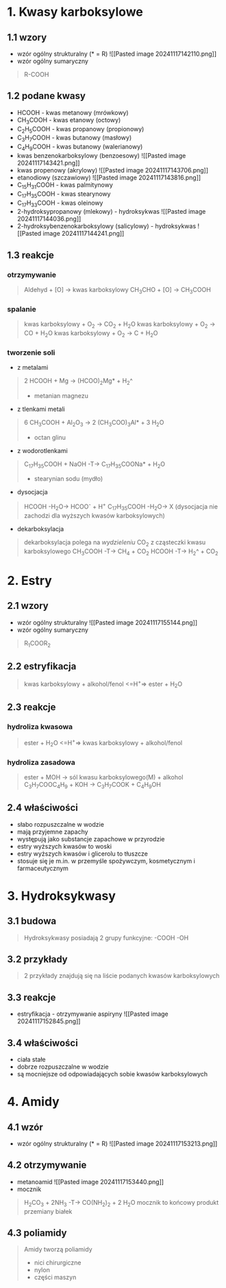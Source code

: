 # 1. Kwasy karboksylowe

##  1.1 wzory

* wzór ogólny strukturalny (* = R)
	![[Pasted image 20241117142110.png]]
* wzór ogólny sumaryczny
>R-COOH
## 1.2 podane kwasy
- HCOOH - kwas metanowy (mrówkowy)
- CH<sub>3</sub>COOH - kwas etanowy (octowy)
- C<sub>2</sub>H<sub>5</sub>COOH - kwas propanowy (propionowy)
- C<sub>3</sub>H<sub>7</sub>COOH - kwas butanowy (masłowy)
- C<sub>4</sub>H<sub>9</sub>COOH - kwas butanowy (walerianowy)
- kwas benzenokarboksylowy (benzoesowy)
	![[Pasted image 20241117143421.png]]
- kwas propenowy (akrylowy)
	![[Pasted image 20241117143706.png]]
- etanodiowy (szczawiowy)
	![[Pasted image 20241117143816.png]]
- C<sub>15</sub>H<sub>31</sub>COOH - kwas palmitynowy
- C<sub>17</sub>H<sub>35</sub>COOH - kwas stearynowy
- C<sub>17</sub>H<sub>33</sub>COOH - kwas oleinowy
- 2-hydroksypropanowy (mlekowy) - hydroksykwas
	![[Pasted image 20241117144036.png]]
- 2-hydroksybenzenokarboksylowy (salicylowy) - hydroksykwas
	![[Pasted image 20241117144241.png]]
## 1.3 reakcje
### otrzymywanie
> Aldehyd + [O] -> kwas karboksylowy
> CH<sub>3</sub>CHO + [O] -> CH<sub>3</sub>COOH

### spalanie
> kwas karboksylowy + O<sub>2</sub> -> CO<sub>2</sub> + H<sub>2</sub>O
> kwas karboksylowy + O<sub>2</sub> -> CO + H<sub>2</sub>O
> kwas karboksylowy + O<sub>2</sub> -> C + H<sub>2</sub>O

### tworzenie soli
* z metalami
> 2 HCOOH + Mg -> (HCOO)<sub>2</sub>Mg* + H<sub>2</sub>^ 
>* metanian magnezu

* z tlenkami  metali
> 6 CH<sub>3</sub>COOH + Al<sub>2</sub>O<sub>3</sub> -> 2 (CH<sub>3</sub>COO)<sub>3</sub>Al* + 3 H<sub>2</sub>O
> * octan glinu

* z wodorotlenkami
> C<sub>17</sub>H<sub>35</sub>COOH + NaOH -T-> C<sub>17</sub>H<sub>35</sub>COONa* + H<sub>2</sub>O
> * stearynian sodu (mydło)

- dysocjacja
> HCOOH -H<sub>2</sub>O-> HCOO<sup>-</sup> + H<sup>+</sup>
> C<sub>17</sub>H<sub>35</sub>COOH -H<sub>2</sub>O-> X (dysocjacja nie zachodzi dla wyższych kwasów karboksylowych)

* dekarboksylacja
> dekarboksylacja polega na *wydzieleniu* CO<sub>2</sub> z cząsteczki kwasu karboksylowego 
> CH<sub>3</sub>COOH -T-> CH<sub>4</sub> + CO<sub>2</sub>
> HCOOH -T-> H<sub>2</sub>^ + CO<sub>2</sub>

# 2. Estry
## 2.1 wzory
* wzór ogólny strukturalny
	![[Pasted image 20241117155144.png]]
* wzór ogólny sumaryczny
> R<sub>1</sub>COOR<sub>2</sub>

## 2.2 estryfikacja
> kwas karboksylowy + alkohol/fenol <=H<sup>+</sup>=> ester + H<sub>2</sub>O

## 2.3 reakcje
### hydroliza kwasowa
> ester + H<sub>2</sub>O <=H<sup>+</sup>=> kwas karboksylowy + alkohol/fenol

### hydroliza zasadowa
> ester + MOH -> sól kwasu karboksylowego(M) + alkohol
> C<sub>3</sub>H<sub>7</sub>COOC<sub>4</sub>H<sub>9</sub> + KOH -> C<sub>3</sub>H<sub>7</sub>COOK + C<sub>4</sub>H<sub>9</sub>OH

## 2.4 właściwości
* słabo rozpuszczalne w wodzie
* mają przyjemne zapachy
* występują jako substancje zapachowe w przyrodzie
* estry wyższych kwasów to woski
* estry wyższych kwasów i glicerolu to tłuszcze
* stosuje się je m.in. w przemyśle spożywczym, kosmetycznym i farmaceutycznym
# 3. Hydroksykwasy
## 3.1 budowa
> Hydroksykwasy posiadają 2 grupy funkcyjne:
> -COOH
> -OH 

## 3.2 przykłady
> 2 przykłady znajdują się na liście podanych kwasów karboksylowych

## 3.3 reakcje
* estryfikacja - otrzymywanie aspiryny
	![[Pasted image 20241117152845.png]]

## 3.4 właściwości
- ciała stałe
- dobrze rozpuszczalne w wodzie
- są mocniejsze od odpowiadających sobie kwasów karboksylowych
# 4. Amidy
## 4.1 wzór
* wzór ogólny strukturalny (* = R)
	![[Pasted image 20241117153213.png]]
## 4.2 otrzymywanie
* metanoamid
	![[Pasted image 20241117153440.png]]
* mocznik
> H<sub>2</sub>CO<sub>3</sub> + 2NH<sub>3</sub> -T-> CO(NH<sub>2</sub>)<sub>2</sub> + 2 H<sub>2</sub>O
> mocznik to końcowy produkt przemiany białek

## 4.3 poliamidy
> Amidy tworzą poliamidy
> - nici chirurgiczne
> - nylon
> - części maszyn
